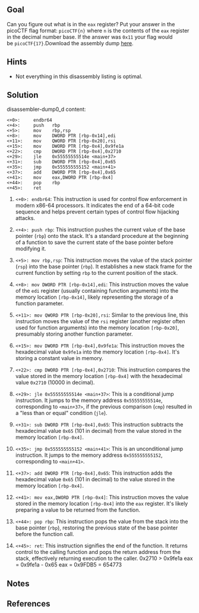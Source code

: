 ## Goal
Can you figure out what is in the `eax` register? Put your answer in the picoCTF flag format: `picoCTF{n}` where `n` is the contents of the `eax` register in the decimal number base. If the answer was `0x11` your flag would be `picoCTF{17}`.Download the assembly dump [here](https://artifacts.picoctf.net/c/511/disassembler-dump0_d.txt).
## Hints
+ Not everything in this disassembly listing is optimal.
## Solution
disassembler-dump0_d content:
````
<+0>:     endbr64 
<+4>:     push   rbp
<+5>:     mov    rbp,rsp
<+8>:     mov    DWORD PTR [rbp-0x14],edi
<+11>:    mov    QWORD PTR [rbp-0x20],rsi
<+15>:    mov    DWORD PTR [rbp-0x4],0x9fe1a
<+22>:    cmp    DWORD PTR [rbp-0x4],0x2710
<+29>:    jle    0x55555555514e <main+37>
<+31>:    sub    DWORD PTR [rbp-0x4],0x65
<+35>:    jmp    0x555555555152 <main+41>
<+37>:    add    DWORD PTR [rbp-0x4],0x65
<+41>:    mov    eax,DWORD PTR [rbp-0x4]
<+44>:    pop    rbp
<+45>:    ret

````

1. `<+0>: endbr64`: This instruction is used for control flow enforcement in modern x86-64 processors. It indicates the end of a 64-bit code sequence and helps prevent certain types of control flow hijacking attacks.
    
2. `<+4>: push rbp`: This instruction pushes the current value of the base pointer (`rbp`) onto the stack. It's a standard procedure at the beginning of a function to save the current state of the base pointer before modifying it.
    
3. `<+5>: mov rbp,rsp`: This instruction moves the value of the stack pointer (`rsp`) into the base pointer (`rbp`). It establishes a new stack frame for the current function by setting `rbp` to the current position of the stack.
    
4. `<+8>: mov DWORD PTR [rbp-0x14],edi`: This instruction moves the value of the `edi` register (usually containing function arguments) into the memory location `[rbp-0x14]`, likely representing the storage of a function parameter.
    
5. `<+11>: mov QWORD PTR [rbp-0x20],rsi`: Similar to the previous line, this instruction moves the value of the `rsi` register (another register often used for function arguments) into the memory location `[rbp-0x20]`, presumably storing another function parameter.
    
6. `<+15>: mov DWORD PTR [rbp-0x4],0x9fe1a`: This instruction moves the hexadecimal value `0x9fe1a` into the memory location `[rbp-0x4]`. It's storing a constant value in memory.
    
7. `<+22>: cmp DWORD PTR [rbp-0x4],0x2710`: This instruction compares the value stored in the memory location `[rbp-0x4]` with the hexadecimal value `0x2710` (10000 in decimal).
    
8. `<+29>: jle 0x55555555514e <main+37>`: This is a conditional jump instruction. It jumps to the memory address `0x55555555514e`, corresponding to `<main+37>`, if the previous comparison (`cmp`) resulted in a "less than or equal" condition (`jle`).
    
9. `<+31>: sub DWORD PTR [rbp-0x4],0x65`: This instruction subtracts the hexadecimal value `0x65` (101 in decimal) from the value stored in the memory location `[rbp-0x4]`.
    
10. `<+35>: jmp 0x555555555152 <main+41>`: This is an unconditional jump instruction. It jumps to the memory address `0x555555555152`, corresponding to `<main+41>`.
    
11. `<+37>: add DWORD PTR [rbp-0x4],0x65`: This instruction adds the hexadecimal value `0x65` (101 in decimal) to the value stored in the memory location `[rbp-0x4]`.
    
12. `<+41>: mov eax,DWORD PTR [rbp-0x4]`: This instruction moves the value stored in the memory location `[rbp-0x4]` into the `eax` register. It's likely preparing a value to be returned from the function.
    
13. `<+44>: pop rbp`: This instruction pops the value from the stack into the base pointer (`rbp`), restoring the previous state of the base pointer before the function call.
    
14. `<+45>: ret`: This instruction signifies the end of the function. It returns control to the calling function and pops the return address from the stack, effectively returning execution to the caller.
0x2710 > 0x9fe1a
eax = 0x9fe1a - 0x65
eax = 0x9FDB5 = 654773
## Notes

## References